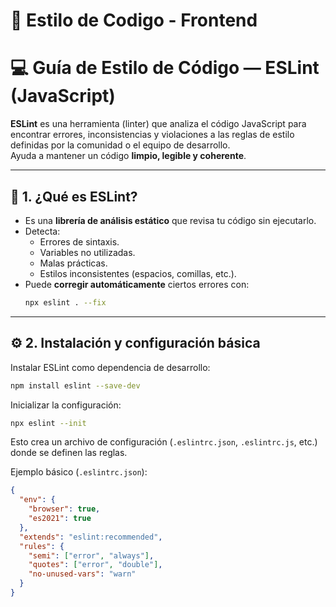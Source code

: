 # 🔧 Estilo de Codigo - Frontend

# 💻 Guía de Estilo de Código — ESLint (JavaScript)

**ESLint** es una herramienta (linter) que analiza el código JavaScript para encontrar errores, inconsistencias y violaciones a las reglas de estilo definidas por la comunidad o el equipo de desarrollo.  
Ayuda a mantener un código **limpio, legible y coherente**.

---

## 🧩 1. ¿Qué es ESLint?

- Es una **librería de análisis estático** que revisa tu código sin ejecutarlo.
- Detecta:
  - Errores de sintaxis.
  - Variables no utilizadas.
  - Malas prácticas.
  - Estilos inconsistentes (espacios, comillas, etc.).
- Puede **corregir automáticamente** ciertos errores con:
  ```bash
  npx eslint . --fix
  ```

---

## ⚙️ 2. Instalación y configuración básica

Instalar ESLint como dependencia de desarrollo:
```bash
npm install eslint --save-dev
```

Inicializar la configuración:
```bash
npx eslint --init
```

Esto crea un archivo de configuración (`.eslintrc.json`, `.eslintrc.js`, etc.) donde se definen las reglas.

Ejemplo básico (`.eslintrc.json`):
```json
{
  "env": {
    "browser": true,
    "es2021": true
  },
  "extends": "eslint:recommended",
  "rules": {
    "semi": ["error", "always"],
    "quotes": ["error", "double"],
    "no-unused-vars": "warn"
  }
}
```


